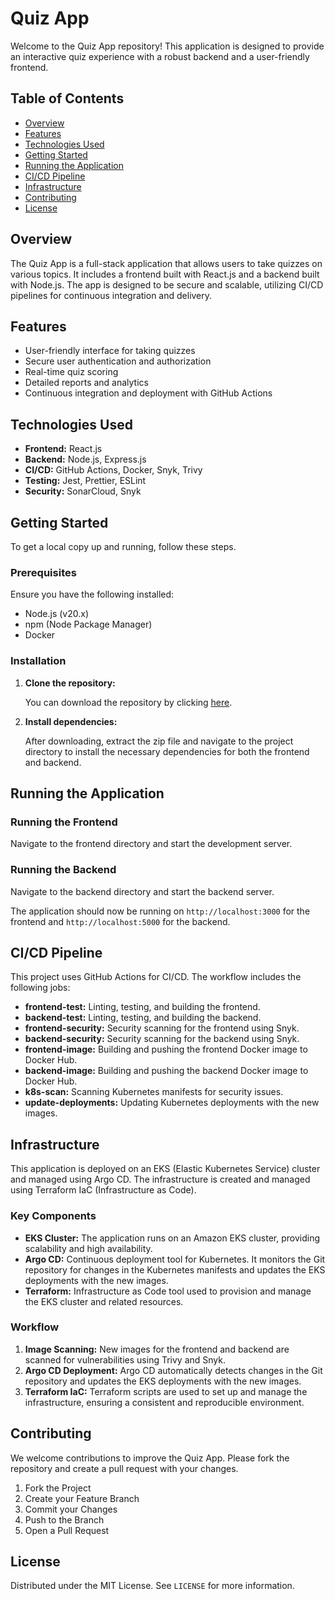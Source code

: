 
# Quiz App

Welcome to the Quiz App repository! This application is designed to provide an interactive quiz experience with a robust backend and a user-friendly frontend.

## Table of Contents

- [Overview](#overview)
- [Features](#features)
- [Technologies Used](#technologies-used)
- [Getting Started](#getting-started)
- [Running the Application](#running-the-application)
- [CI/CD Pipeline](#cicd-pipeline)
- [Infrastructure](#infrastructure)
- [Contributing](#contributing)
- [License](#license)

## Overview

The Quiz App is a full-stack application that allows users to take quizzes on various topics. It includes a frontend built with React.js and a backend built with Node.js. The app is designed to be secure and scalable, utilizing CI/CD pipelines for continuous integration and delivery.

## Features

- User-friendly interface for taking quizzes
- Secure user authentication and authorization
- Real-time quiz scoring
- Detailed reports and analytics
- Continuous integration and deployment with GitHub Actions

## Technologies Used

- **Frontend:** React.js
- **Backend:** Node.js, Express.js
- **CI/CD:** GitHub Actions, Docker, Snyk, Trivy
- **Testing:** Jest, Prettier, ESLint
- **Security:** SonarCloud, Snyk

## Getting Started

To get a local copy up and running, follow these steps.

### Prerequisites

Ensure you have the following installed:

- Node.js (v20.x)
- npm (Node Package Manager)
- Docker

### Installation

1. **Clone the repository:**

   You can download the repository by clicking [here](https://github.com/your-username/quiz-app/archive/refs/heads/main.zip).

2. **Install dependencies:**

   After downloading, extract the zip file and navigate to the project directory to install the necessary dependencies for both the frontend and backend.

## Running the Application

### Running the Frontend

Navigate to the frontend directory and start the development server.

### Running the Backend

Navigate to the backend directory and start the backend server.

The application should now be running on `http://localhost:3000` for the frontend and `http://localhost:5000` for the backend.

## CI/CD Pipeline

This project uses GitHub Actions for CI/CD. The workflow includes the following jobs:

- **frontend-test:** Linting, testing, and building the frontend.
- **backend-test:** Linting, testing, and building the backend.
- **frontend-security:** Security scanning for the frontend using Snyk.
- **backend-security:** Security scanning for the backend using Snyk.
- **frontend-image:** Building and pushing the frontend Docker image to Docker Hub.
- **backend-image:** Building and pushing the backend Docker image to Docker Hub.
- **k8s-scan:** Scanning Kubernetes manifests for security issues.
- **update-deployments:** Updating Kubernetes deployments with the new images.

## Infrastructure

This application is deployed on an EKS (Elastic Kubernetes Service) cluster and managed using Argo CD. The infrastructure is created and managed using Terraform IaC (Infrastructure as Code). 

### Key Components

- **EKS Cluster:** The application runs on an Amazon EKS cluster, providing scalability and high availability.
- **Argo CD:** Continuous deployment tool for Kubernetes. It monitors the Git repository for changes in the Kubernetes manifests and updates the EKS deployments with the new images.
- **Terraform:** Infrastructure as Code tool used to provision and manage the EKS cluster and related resources.

### Workflow

1. **Image Scanning:** New images for the frontend and backend are scanned for vulnerabilities using Trivy and Snyk.
2. **Argo CD Deployment:** Argo CD automatically detects changes in the Git repository and updates the EKS deployments with the new images.
3. **Terraform IaC:** Terraform scripts are used to set up and manage the infrastructure, ensuring a consistent and reproducible environment.

## Contributing

We welcome contributions to improve the Quiz App. Please fork the repository and create a pull request with your changes.

1. Fork the Project
2. Create your Feature Branch
3. Commit your Changes
4. Push to the Branch
5. Open a Pull Request

## License

Distributed under the MIT License. See `LICENSE` for more information.
